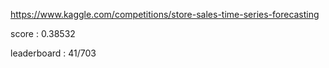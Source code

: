 https://www.kaggle.com/competitions/store-sales-time-series-forecasting

score : 0.38532

leaderboard  : 41/703
